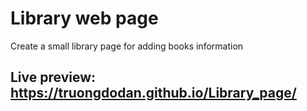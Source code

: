 # Library web page
Create a small library page for adding books information
## Live preview: https://truongdodan.github.io/Library_page/
